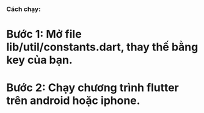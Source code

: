 ### Cách chạy:
# Bước 1: Mở file lib/util/constants.dart, thay thế <IMDB-api-key> bằng key của bạn.
# Bước 2: Chạy chương trình flutter trên android hoặc iphone.
